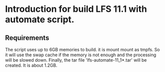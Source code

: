 # Introduction for build LFS 11.1 with automate script.

## Requirements
The script uses up to 6GB memories to build. it is mount mount as tmpfs. So it will use the swap cache if the memory is not enough and the processing will be slowed down. Finally, the tar file 'lfs-automate-11_1*.tar' will be created. It is about 1.2GB.
